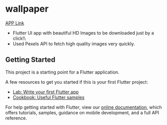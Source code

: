 # wallpaper

<!-- A new Flutter project. -->
 [APP Link](https://play.google.com/store/apps/details?id=com.almipy.wallpapershub)
- Flutter UI app with beautiful HD Images to be downloaded just by a click!\\
- Used Pexels API to fetch high quality images very quickly.













## Getting Started

This project is a starting point for a Flutter application.

A few resources to get you started if this is your first Flutter project:

- [Lab: Write your first Flutter app](https://flutter.dev/docs/get-started/codelab)
- [Cookbook: Useful Flutter samples](https://flutter.dev/docs/cookbook)

For help getting started with Flutter, view our
[online documentation](https://flutter.dev/docs), which offers tutorials,
samples, guidance on mobile development, and a full API reference.
